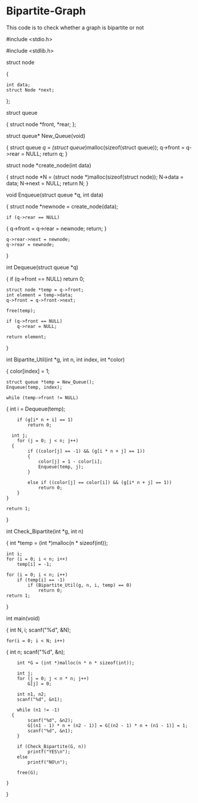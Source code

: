 # Bipartite-Graph
This code is to check whether a graph is bipartite or not


#include <stdio.h>

#include <stdlib.h>


struct node

{

	int data;
	struct Node *next;
};

struct queue

{
	struct node *front, *rear;
};

struct queue* New_Queue(void)

{
	struct queue *q = (struct queue*)malloc(sizeof(struct queue));
	q->front = q->rear = NULL;
	return q;
}

struct node *create_node(int data)

{
   struct node *N = (struct node *)malloc(sizeof(struct node));
	N->data = data;
	N->next = NULL;
	return N;
}

void Enqueue(struct queue *q, int data)

{
   struct node *newnode = create_node(data);

	if (q->rear == NULL)
   {
		q->front = q->rear = newnode;
		return;
	}

	q->rear->next = newnode;
	q->rear = newnode;
}

int Dequeue(struct queue *q)

{
	if (q->front == NULL)
		return 0;

	struct node *temp = q->front;
	int element = temp->data;
	q->front = q->front->next;

	free(temp);

	if (q->front == NULL)
		q->rear = NULL;

	return element;
}


int Bipartite_Util(int *g, int n, int index, int *color)

{
	color[index] = 1;

	struct queue *temp = New_Queue();
	Enqueue(temp, index);

	while (temp->front != NULL)
   {
		int i = Dequeue(temp);

		if (g[i* n + i] == 1)
			return 0;

      int j;
		for (j = 0; j < n; j++)
      {
			if ((color[j] == -1) && (g[i * n + j] == 1))
			{
				color[j] = 1 - color[i];
				Enqueue(temp, j);
			}

			else if ((color[j] == color[i]) && (g[i* n + j] == 1))
				return 0;
		}
	}

	return 1;
}


int Check_Bipartite(int *g, int n)

{
	int *temp = (int *)malloc(n * sizeof(int));

	int i;
	for (i = 0; i < n; i++)
		temp[i] = -1;

	for (i = 0; i < n; i++)
		if (temp[i] == -1)
			if (Bipartite_Util(g, n, i, temp) == 0)
				return 0;
	return 1;
}

int main(void)

{
	int N, i;
	scanf("%d", &N);

	for(i = 0; i < N; i++)
   {
		int n;
		scanf("%d", &n);

		int *G = (int *)malloc(n * n * sizeof(int));

		int j;
		for (j = 0; j < n * n; j++)
			G[j] = 0;

		int n1, n2;
		scanf("%d", &n1);

		while (n1 != -1)
      {
			scanf("%d", &n2);
			G[(n1 - 1) * n + (n2 - 1)] = G[(n2 - 1) * n + (n1 - 1)] = 1;
			scanf("%d", &n1);
		}

		if (Check_Bipartite(G, n))
			printf("YES\n");
		else
			printf("NO\n");

		free(G);

	}
}
